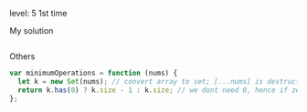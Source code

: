 level: 5
1st time

My solution

```javascript

```

Others

```javascript
var minimumOperations = function (nums) {
  let k = new Set(nums); // convert array to set; [...nums] is destructuring syntax
  return k.has(0) ? k.size - 1 : k.size; // we dont need 0, hence if zero exists return size-1
};
```

